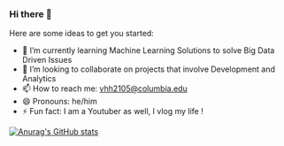 ### Hi there 👋

Here are some ideas to get you started:

- 🌱 I’m currently learning Machine Learning Solutions to solve Big Data Driven Issues
- 👯 I’m looking to collaborate on projects that involve Development and Analytics
- 📫 How to reach me: vhh2105@columbia.edu
- 😄 Pronouns: he/him
- ⚡ Fun fact: I am a Youtuber as well, I vlog my life !

[![Anurag's GitHub stats](https://github-readme-stats.vercel.app/api?username=virslaan)](https://github.com/anuraghazra/github-readme-stats)
